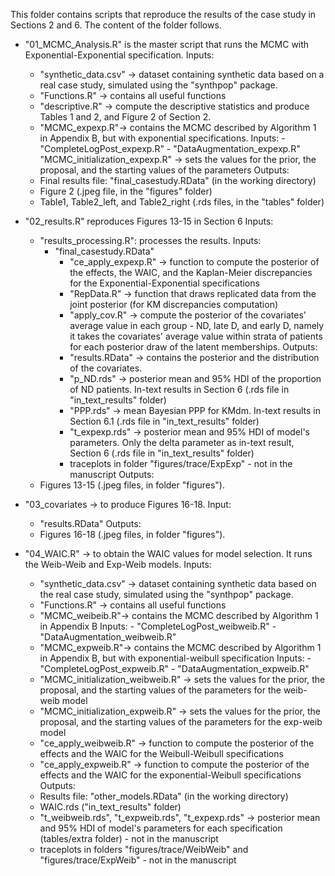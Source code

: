 This folder contains scripts that reproduce the results of the case study in Sections 2 and 6.
The content of the folder follows.

- "01_MCMC_Analysis.R" is the master script that runs the MCMC with Exponential-Exponential specification.
Inputs: 
  - "synthetic_data.csv" -> dataset containing synthetic data based on a real case study, simulated using the "synthpop" package.
  - "Functions.R" -> contains all useful functions
  - "descriptive.R" -> compute the descriptive statistics and produce Tables 1 and 2, and Figure 2 of Section 2.
  - "MCMC_expexp.R"-> contains the MCMC described by Algorithm 1 in Appendix B, but with exponential specifications. 
	Inputs: 
          - "CompleteLogPost_expexp.R" 
          - "DataAugmentation_expexp.R"
  "MCMC_initialization_expexp.R" -> sets the values for the prior, the proposal, and the starting values of the parameters
Outputs:
   - Final results file: "final_casestudy.RData" (in the working directory)
   - Figure 2 (.jpeg file, in the "figures" folder) 
   - Table1, Table2_left, and Table2_right (.rds files, in the "tables" folder) 

- "02_results.R" reproduces Figures 13-15 in Section 6
Inputs: 
   - "results_processing.R": processes the results.
	Inputs:
	  - "final_casestudy.RData"
          - "ce_apply_expexp.R" -> function to compute the posterior of the effects, the WAIC, and the Kaplan-Meier discrepancies
             for the Exponential-Exponential specifications
          - "RepData.R" -> function that draws replicated data from the joint posterior (for KM discrepancies computation)
          - "apply_cov.R" -> compute the posterior of the covariates' average value in each group - ND, late D, and early D, namely
             it takes the covariates' average value within strata of patients for each posterior draw of the latent memberships.
        Outputs:
          - "results.RData" -> contains the posterior and the distribution of the covariates.
          - "p_ND.rds" -> posterior mean and 95% HDI of the proportion of ND patients. In-text results in Section 6 (.rds file in "in_text_results" folder)
          - "PPP.rds" -> mean Bayesian PPP for KMdm. In-text results in Section 6.1 (.rds file in "in_text_results" folder)
          - "t_expexp.rds" -> posterior mean and 95% HDI of model's parameters. Only the delta parameter as in-text result, Section 6 (.rds file in "in_text_results" folder)
          - traceplots in folder "figures/trace/ExpExp" - not in the manuscript
Outputs:
   - Figures 13-15 (.jpeg files, in folder "figures").   

- "03_covariates -> to produce Figures 16-18. 
Input: 
   - "results.RData"
Outputs: 
   - Figures 16-18 (.jpeg files, in folder "figures").

- "04_WAIC.R" -> to obtain the WAIC values for model selection. It runs the Weib-Weib and Exp-Weib models.
Inputs: 
  - "synthetic_data.csv" -> dataset containing synthetic data based on the real case study, simulated using the "synthpop" package.
  - "Functions.R" -> contains all useful functions
  - "MCMC_weibeib.R"-> contains the MCMC described by Algorithm 1 in Appendix B 
	Inputs: 
          - "CompleteLogPost_weibweib.R" 
          - "DataAugmentation_weibweib.R"
  - "MCMC_expweib.R"-> contains the MCMC described by Algorithm 1 in Appendix B, but with exponential-weibull specification
	Inputs: 
          - "CompleteLogPost_expweib.R" 
          - "DataAugmentation_expweib.R"
  - "MCMC_initialization_weibweib.R" -> sets the values for the prior, the proposal, and the starting values of the parameters for the weib-weib model
  - "MCMC_initialization_expweib.R" -> sets the values for the prior, the proposal, and the starting values of the parameters for the exp-weib model
  - "ce_apply_weibweib.R" -> function to compute the posterior of the effects and the WAIC for the Weibull-Weibull specifications
  - "ce_apply_expweib.R" -> function to compute the posterior of the effects and the WAIC for the exponential-Weibull specifications
Outputs:
  - Results file: "other_models.RData" (in the working directory)
  - WAIC.rds ("in_text_results" folder)
  - "t_weibweib.rds", "t_expweib.rds", "t_expexp.rds" -> posterior mean and 95% HDI of model's parameters for each specification (tables/extra folder) - not in the manuscript
  - traceplots in folders "figures/trace/WeibWeib" and "figures/trace/ExpWeib" - not in the manuscript
